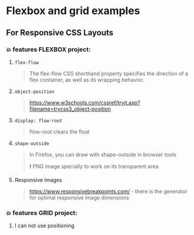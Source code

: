# Flexbox and grid examples
## For Responsive CSS Layouts

### :boom: features FLEXBOX project:
1. `flex-flow `
   > The flex-flow CSS shorthand property specifies the direction of a flex container, as well as its wrapping behavior.
2. `object-position`
   > https://www.w3schools.com/cssref/tryit.asp?filename=trycss3_object-position
3. `display: flow-root` 
   > flow-root clears the float 
4. `shape-outside`
   > In Firefox, you can draw with shape-outside in browser tools 
   >
   > :exclamation: PNG image specially to work on its transparent area
5. Responsive Images
   > https://www.responsivebreakpoints.com/  -  there is the generator for optimal responsive image dimensions
### :boom: features GRID project:
1. I can not use positioning
   > 